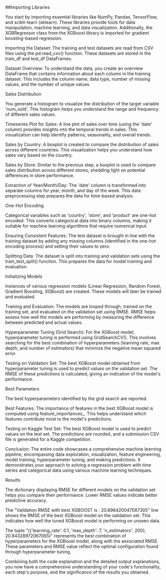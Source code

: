 ##Importing Libraries 

You start by importing essential libraries like NumPy, Pandas, TensorFlow, and scikit-learn (sklearn). These libraries provide tools for data manipulation, machine learning, and data visualization. Additionally, the XGBRegressor class from the XGBoost library is imported for gradient boosting-based regression.

Importing the Dataset: The training and test datasets are read from CSV files using the pd.read_csv() function. These datasets are stored in the train_df and test_df DataFrames.

Dataset Overview: To understand the data, you create an overview DataFrame that contains information about each column in the training dataset. This includes the column name, data type, number of missing values, and the number of unique values.

Sales Distribution

You generate a histogram to visualize the distribution of the target variable 'num_sold'. This histogram helps you understand the range and frequency of different sales values.

Timeseries Plot for Sales: A line plot of sales over time (using the 'date' column) provides insights into the temporal trends in sales. This visualization can help identify patterns, seasonality, and overall trends.

Sales by Country: A boxplot is created to compare the distribution of sales across different countries. This visualization helps you understand how sales vary based on the country.

Sales by Store: Similar to the previous step, a boxplot is used to compare sales distribution across different stores, shedding light on potential differences in store performance.

Extraction of Year/Month/Day: The 'date' column is transformed into separate columns for year, month, and day of the week. This data preprocessing step prepares the data for time-based analysis.

One-Hot Encoding 

Categorical variables such as 'country', 'store', and 'product' are one-hot encoded. This converts categorical data into binary columns, making it suitable for machine learning algorithms that require numerical input.

Ensuring Consistent Features: The test dataset is brought in line with the training dataset by adding any missing columns (identified in the one-hot encoding process) and setting their values to zero.

Splitting Data: The dataset is split into training and validation sets using the train_test_split() function. This prepares the data for model training and evaluation.

Initializing Models

Instances of various regression models (Linear Regression, Random Forest, Gradient Boosting, XGBoost) are created. These models will later be trained and evaluated.

Training and Evaluation: The models are looped through, trained on the training set, and evaluated on the validation set using RMSE. RMSE helps assess how well the models are performing by measuring the difference between predicted and actual values.

Hyperparameter Tuning (Grid Search): For the XGBoost model, hyperparameter tuning is performed using GridSearchCV(). This involves searching for the best combination of hyperparameters (learning rate, max depth, and number of estimators) that minimize the negative mean squared error.

Testing on Validation Set: The best XGBoost model obtained from hyperparameter tuning is used to predict values on the validation set. The RMSE of these predictions is calculated, giving an indication of the model's performance.

Best Parameters 

The best hyperparameters identified by the grid search are reported.

Best Features: The importance of features in the best XGBoost model is computed using feature_importances_. This helps understand which features contribute most to the model's predictions.

Testing on Kaggle Test Set: The best XGBoost model is used to predict values on the test set. The predictions are rounded, and a submission CSV file is generated for a Kaggle competition.

Conclusion: The entire code showcases a comprehensive machine learning pipeline, encompassing data exploration, visualization, feature engineering, model training, hyperparameter tuning, and making predictions. It demonstrates your approach to solving a regression problem with time series and categorical data using various machine learning techniques.

Results

The dictionary displaying RMSE for different models on the validation set helps you compare their performance. Lower RMSE values indicate better predictive accuracy.

The "Validation RMSE with best XGBOOST is : 20.696420047087305" line shows the RMSE of the best XGBoost model on the validation set. This indicates how well the tuned XGBoost model is performing on unseen data.

The tuple "({'learning_rate': 0.1, 'max_depth': 7, 'n_estimators': 200}, 20.84328972067065)" represents the best combination of hyperparameters for the XGBoost model, along with the associated RMSE. These parameters and RMSE value reflect the optimal configuration found through hyperparameter tuning.

Combining both the code explanation and the detailed output explanations, you now have a comprehensive understanding of your code's functionality, each step's purpose, and the significance of the results you obtained.

